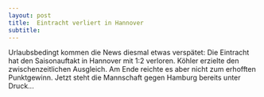 ```yaml
---
layout: post
title:  Eintracht verliert in Hannover
subtitle:  
---
```


Urlaubsbedingt kommen die News diesmal etwas verspätet: Die Eintracht hat den Saisonauftakt in Hannover mit 1:2 verloren. Köhler erzielte den zwischenzeitlichen Ausgleich. Am Ende reichte es aber nicht zum erhofften Punktgewinn. Jetzt steht die Mannschaft gegen Hamburg bereits unter Druck...


